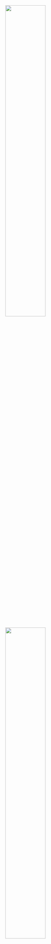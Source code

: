 <img src="https://github.com/user-attachments/assets/ac3d96f2-321f-4fbe-9190-5f64231289dd" width="50%" />
<img src="https://github.com/user-attachments/assets/ddbebb2d-cb3b-4006-8cc9-8082a54568c7" width="50%" />



